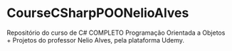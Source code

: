 # CourseCSharpPOONelioAlves
Repositório do curso de C# COMPLETO Programação Orientada a Objetos + Projetos do professor Nelio Alves, pela plataforma Udemy.
